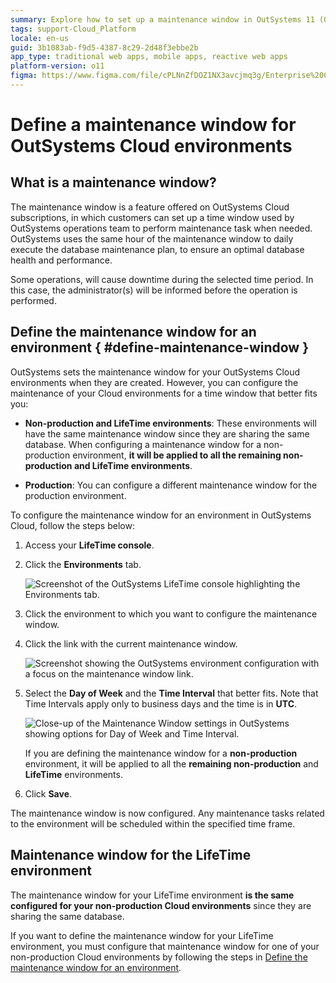```yaml
---
summary: Explore how to set up a maintenance window in OutSystems 11 (O11) for optimal cloud environment management.
tags: support-Cloud_Platform
locale: en-us
guid: 3b1083ab-f9d5-4387-8c29-2d48f3ebbe2b
app_type: traditional web apps, mobile apps, reactive web apps
platform-version: o11
figma: https://www.figma.com/file/cPLNnZfDOZ1NX3avcjmq3g/Enterprise%20Customers?node-id=618:18
---
```

# Define a maintenance window for OutSystems Cloud environments

## What is a maintenance window?

The maintenance window is a feature offered on OutSystems Cloud subscriptions, in which customers can set up a time window used by OutSystems operations team to perform maintenance task when needed. OutSystems uses the same hour of the maintenance window to daily execute the database maintenance plan, to ensure an optimal database health and performance.

Some operations, will cause downtime during the selected time period. In this case, the administrator(s) will be informed before the operation is performed.

## Define the maintenance window for an environment { #define-maintenance-window }

OutSystems sets the maintenance window for your OutSystems Cloud environments when they are created. However, you can configure the maintenance of your Cloud environments for a time window that better fits you:

* **Non-production and LifeTime environments**: These environments will have the same maintenance window since they are sharing the same database. When configuring a maintenance window for a non-production environment, **it will be applied to all the remaining non-production and LifeTime environments**.

* **Production**: You can configure a different maintenance window for the production environment.

To configure the maintenance window for an environment in OutSystems Cloud, follow the steps below:

1. Access your **LifeTime console**.

1. Click the **Environments** tab.

    ![Screenshot of the OutSystems LifeTime console highlighting the Environments tab.](images/cloud-maintenance-window-1.png "OutSystems Environments Tab")

1. Click the environment to which you want to configure the maintenance window.

1. Click the link with the current maintenance window.

    ![Screenshot showing the OutSystems environment configuration with a focus on the maintenance window link.](images/cloud-maintenance-window-2.png "OutSystems Environment Configuration")

1. Select the **Day of Week** and the **Time Interval** that better fits. Note that Time Intervals apply only to business days and the time is in **UTC**.

    ![Close-up of the Maintenance Window settings in OutSystems showing options for Day of Week and Time Interval.](images/cloud-maintenance-window-3.png "Maintenance Window Settings")

    If you are defining the maintenance window for a **non-production** environment, it will be applied to all the **remaining non-production** and **LifeTime** environments.

1. Click **Save**.

The maintenance window is now configured. Any maintenance tasks related to the environment will be scheduled within the specified time frame.

## Maintenance window for the LifeTime environment

The maintenance window for your LifeTime environment **is the same configured for your non-production Cloud environments** since they are sharing the same database.

If you want to define the maintenance window for your LifeTime environment, you must configure that maintenance window for one of your non-production Cloud environments by following the steps in [Define the maintenance window for an environment](#define-maintenance-window).
